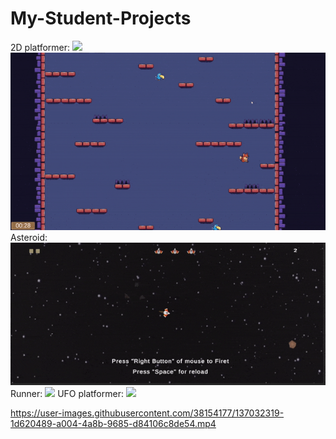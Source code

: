 # My-Student-Projects

2D platformer:
![](Gif_1.gif)
![](Gif_2.gif)
Asteroid:
![](ezgif.com-gif-maker.gif)
Runner:
![](gif_animation_001.gif)
UFO platformer:
![](gif_animation_002.gif)


https://user-images.githubusercontent.com/38154177/137032319-1d620489-a004-4a8b-9685-d84106c8de54.mp4

